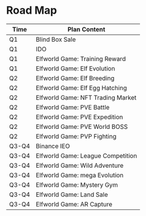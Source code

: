 # Road Map

| Time  | Plan Content                      |
| ----- | --------------------------------- |
| Q1    | Blind Box Sale                    |
| Q1    | IDO                               |
| Q1    | Elfworld Game: Training Reward    |
| Q1    | Elfworld Game: Elf Evolution      |
| Q2    | Elfworld Game: Elf Breeding       |
| Q2    | Elfworld Game: Elf Egg Hatching   |
| Q2    | Elfworld Game: NFT Trading Market |
| Q2    | Elfworld Game: PVE Battle         |
| Q2    | Elfworld Game: PVE Expedition     |
| Q2    | Elfworld Game: PVE World BOSS     |
| Q2    | Elfworld Game: PVP Fighting       |
| Q3-Q4 | Binance IEO                       |
| Q3-Q4 | Elfworld Game: League Competition |
| Q3-Q4 | Elfworld Game: Wild Adventure     |
| Q3-Q4 | Elfworld Game: mega Evolution     |
| Q3-Q4 | Elfworld Game: Mystery Gym        |
| Q3-Q4 | Elfworld Game: Land Sale          |
| Q3-Q4 | Elfworld Game: AR Capture         |
